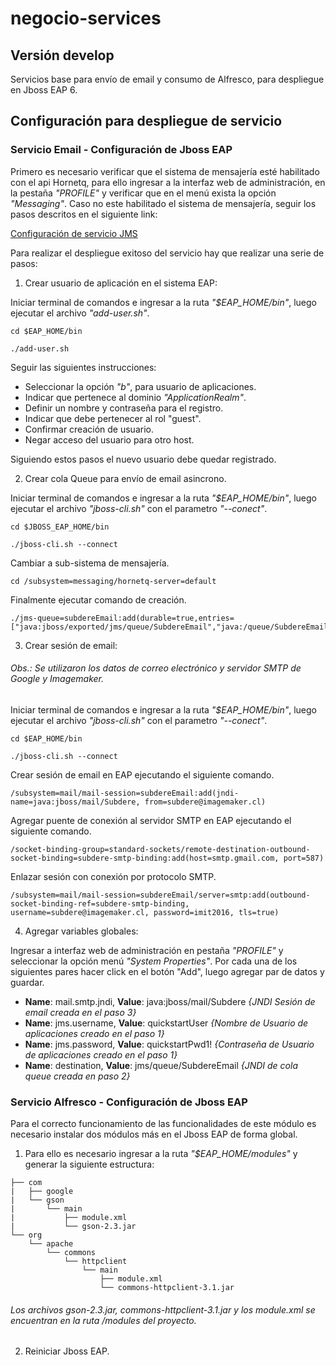 # negocio-services
## Versión develop

Servicios base para envío de email y consumo de Alfresco, para despliegue en Jboss EAP 6.

## Configuración para despliegue de servicio

### Servicio Email - Configuración de Jboss EAP

Primero es necesario verificar que el sistema de mensajería esté habilitado con el api Hornetq, para ello ingresar a la interfaz
web de administración, en la pestaña *"PROFILE"* y verificar que en el menú exista la opción *"Messaging"*. Caso no este habilitado el 
sistema de mensajería, seguir los pasos descritos en el siguiente link:

[Configuración de servicio JMS](https://access.redhat.com/documentation/en-US/JBoss_Enterprise_Application_Platform/6.1/html/Administration_and_Configuration_Guide/sect-Configuration.html)

Para realizar el despliegue exitoso del servicio hay que realizar una serie de pasos:

1. Crear usuario de aplicación en el sistema EAP:

Iniciar terminal de comandos e ingresar a la ruta *"$EAP_HOME/bin"*, luego ejecutar el archivo *"add-user.sh"*.

```
cd $EAP_HOME/bin

./add-user.sh
```

Seguir las siguientes instrucciones:
 
 - Seleccionar la opción *"b"*, para usuario de aplicaciones.
 - Indicar que pertenece al dominio *"ApplicationRealm"*.
 - Definir un nombre y contraseña para el registro. 
 - Indicar que debe pertenecer al rol "guest".
 - Confirmar creación de usuario.
 - Negar acceso del usuario para otro host.

Siguiendo estos pasos el nuevo usuario debe quedar registrado.

2. Crear cola Queue para envío de email asincrono.

Iniciar terminal de comandos e ingresar a la ruta *"$EAP_HOME/bin"*, luego ejecutar el archivo *"jboss-cli.sh"* con el parametro *"--conect"*.

```
cd $JBOSS_EAP_HOME/bin

./jboss-cli.sh --connect
```

Cambiar a sub-sistema de mensajería.

```
cd /subsystem=messaging/hornetq-server=default
```

Finalmente ejecutar comando de creación.

```
./jms-queue=subdereEmail:add(durable=true,entries=["java:jboss/exported/jms/queue/SubdereEmail","java:/queue/SubdereEmail"])
```

3. Crear sesión de email:

###### *Obs.: Se utilizaron los datos de correo electrónico y servidor SMTP de Google y Imagemaker.*

Iniciar terminal de comandos e ingresar a la ruta *"$EAP_HOME/bin"*, luego ejecutar el archivo *"jboss-cli.sh"* con el parametro *"--conect"*.

```
cd $EAP_HOME/bin

./jboss-cli.sh --connect
```

Crear sesión de email en EAP ejecutando el siguiente comando.

```
/subsystem=mail/mail-session=subdereEmail:add(jndi-name=java:jboss/mail/Subdere, from=subdere@imagemaker.cl)
```

Agregar puente de conexión al servidor SMTP en EAP ejecutando el siguiente comando.

```
/socket-binding-group=standard-sockets/remote-destination-outbound-socket-binding=subdere-smtp-binding:add(host=smtp.gmail.com, port=587)
```

Enlazar sesión con conexión por protocolo SMTP.

```
/subsystem=mail/mail-session=subdereEmail/server=smtp:add(outbound-socket-binding-ref=subdere-smtp-binding, username=subdere@imagemaker.cl, password=imit2016, tls=true)
```

4. Agregar variables globales:

Ingresar a interfaz web de administración en pestaña *"PROFILE"* y seleccionar la opción menú *"System Properties"*. Por cada 
una de los siguientes pares hacer click en el botón "Add", luego agregar par de datos y guardar.

 - **Name**: mail.smtp.jndi, **Value**: java:jboss/mail/Subdere *{JNDI Sesión de email creada en el paso 3}*
 - **Name**: jms.username, **Value**: quickstartUser *{Nombre de Usuario de aplicaciones creado en el paso 1}*
 - **Name**: jms.password, **Value**: quickstartPwd1! *{Contraseña de Usuario de aplicaciones creado en el paso 1}*
 - **Name**: destination, **Value**: jms/queue/SubdereEmail *{JNDI de cola queue creada en paso 2}*

### Servicio Alfresco - Configuración de Jboss EAP

Para el correcto funcionamiento de las funcionalidades de este módulo es necesario instalar dos módulos más en el Jboss EAP
de forma global.

1. Para ello es necesario ingresar a la ruta *"$EAP_HOME/modules"* y generar la siguiente estructura:

  ```
  ├── com
  |   ├── google
  |   └── gson
  |       └── main
  |           ├── module.xml
  |           └── gson-2.3.jar
  └── org
      └── apache
          └── commons
              └── httpclient
                  └── main
                      ├── module.xml
                      └── commons-httpclient-3.1.jar
  ```

  ###### *Los archivos gson-2.3.jar, commons-httpclient-3.1.jar y los module.xml se encuentran en la ruta /modules del proyecto.*

2. Reiniciar Jboss EAP.
